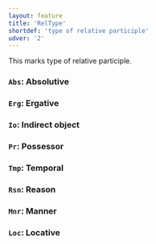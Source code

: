 ```yaml
---
layout: feature
title: 'RelType'
shortdef: 'type of relative participle'
udver: '2'
---
```


This marks type of relative participle.

### <a name="Abs">`Abs`</a>: Absolutive

### <a name="Erg">`Erg`</a>: Ergative

### <a name="Io">`Io`</a>: Indirect object

### <a name="Pr">`Pr`</a>: Possessor

### <a name="Tmp">`Tmp`</a>: Temporal

### <a name="Rsn">`Rsn`</a>: Reason

### <a name="Mnr">`Mnr`</a>: Manner

### <a name="Loc">`Loc`</a>: Locative